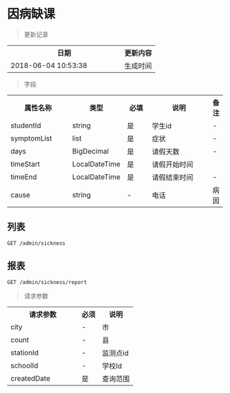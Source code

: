 # 因病缺课

> 更新记录

<table>
    <tr>
        <th style="width:250px;">日期</th>
        <th>更新内容</th>
    </tr>
    <tr>
        <td>2018-06-04 10:53:38</td>
        <td>生成时间</td>
    </tr>
</table>

> 字段

<table>
    <tr>
        <th style="width:150px;">属性名称</th>
        <th style="width:60px;">类型</th>
        <th style="width:60px;">必填</th>
        <th style="width:200px;">说明</th>
        <th>备注</th>
    </tr>
    <tr>
        <td>studentId</td>
        <td>string</td>
        <td>是</td>
        <td>学生id</td>
        <td>-</td>
    </tr>
    <tr>
        <td>symptomList</td>
        <td>list</td>
        <td>是</td>
        <td>症状</td>
        <td>-</td>
    </tr>
    <tr>
        <td>days</td>
        <td>BigDecimal</td>
        <td>是</td>
        <td>请假天数</td>
        <td>-</td>
    </tr>
    <tr>
        <td>timeStart</td>
        <td>LocalDateTime</td>
        <td>是</td>
        <td>请假开始时间</td>
        <td></td>
    </tr>
    <tr>
        <td>timeEnd</td>
        <td>LocalDateTime</td>
        <td>是</td>
        <td>请假结束时间</td>
        <td>-</td>
    </tr>
    <tr>
        <td>cause</td>
        <td>string</td>
        <td>-</td>
        <td>电话</td>
        <td>病因</td>
    </tr>
</table>

## 列表

```
GET /admin/sickness
```

## 报表
```
GET /admin/sickness/report
```
>请求参数
<table>
    <tr>
        <th style="width:150px;">请求参数</th>
        <th>必须</th>
        <th>说明</th>
    </tr>
    <tr>
        <td>city</td>
        <td>-</td>
        <td>市</td>
    </tr>
    <tr>
        <td>count</td>
        <td>-</td>
        <td>县</td>
    </tr>
    <tr>
        <td>stationId</td>
        <td>-</td>
        <td>监测点id</td>
    </tr>
    <tr>
        <td>schoolId</td>
        <td>-</td>
        <td>学校Id</td>
    </tr>
    <tr>
        <td>createdDate</td>
        <td>是</td>
        <td>查询范围</td>
    </tr>
</table>